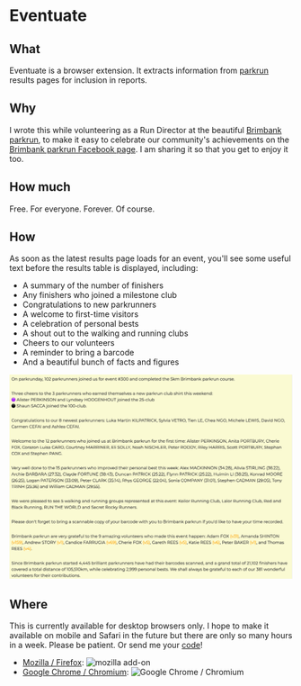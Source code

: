 # Eventuate

## What

Eventuate is a browser extension. It extracts information from [parkrun] results pages for inclusion in reports.

## Why

I wrote this while volunteering as a Run Director at the beautiful
[Brimbank parkrun], to make it easy to celebrate our community's achievements
on the [Brimbank parkrun Facebook page]. I am sharing it so that you get to
enjoy it too.

## How much

Free. For everyone. Forever. Of course.

## How

As soon as the latest results page loads for an event, you'll see some useful text before the results table is displayed, including:

- A summary of the number of finishers
- Any finishers who joined a milestone club
- Congratulations to new parkrunners
- A welcome to first-time visitors
- A celebration of personal bests
- A shout out to the walking and running clubs
- Cheers to our volunteers
- A reminder to bring a barcode
- And a beautiful bunch of facts and figures

![](screenshot.png)

## Where

This is currently available for desktop browsers only. I hope to make it available on mobile and Safari in the future but there are only so many hours in a week. Please be patient. Or send me your [code]!

- [Mozilla / Firefox]: ![mozilla add-on][mozilla-image]
- [Google Chrome / Chromium]: ![Google Chrome / Chromium][chromewebstore-image]

<!-- Links -->
[Brimbank parkrun Facebook page]: https://www.facebook.com/brimbankparkrun
[Brimbank parkrun]: https://www.parkrun.com.au/brimbank/
[chromewebstore-image]: https://img.shields.io/chrome-web-store/v/dgkpaaeifngfeelldljpdlnmacdpceba?logo=chromewebstore
[code]: https://github.com/johnsyweb/eventuate
[Google Chrome / Chromium]: https://chromewebstore.google.com/detail/eventuate/dgkpaaeifngfeelldljpdlnmacdpceba
[Mozilla / Firefox]: https://addons.mozilla.org/en-US/firefox/addon/eventuate/
[mozilla-image]: https://img.shields.io/amo/v/eventuate?logo=mozilla
[parkrun]: https://www.parkrun.com/
